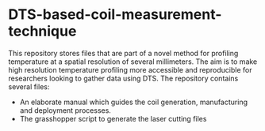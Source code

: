 # DTS-based-coil-measurement-technique
This repository stores files that are part of a novel method for profiling temperature at a spatial resolution of several millimeters. The aim is to make high resolution temperature profiling more accessible and reproducible for researchers looking to gather data using DTS. The repository contains several files:

- An elaborate manual which guides the coil generation, manufacturing and deployment processes.
- The grasshopper script to generate the laser cutting files
